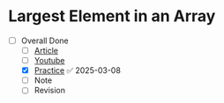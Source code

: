 # Largest Element  in an Array

- [ ] Overall Done
  - [ ] [Article](https://takeuforward.org/data-structure/find-the-largest-element-in-an-array/)
  - [ ] [Youtube](https://youtu.be/37E9ckMDdTk)
  - [x] [Practice](https://bit.ly/3Pld280) ✅ 2025-03-08
  - [ ] Note
  - [ ] Revision
```tasks

```
